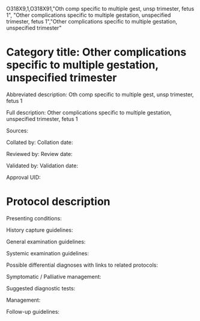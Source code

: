 O318X9,1,O318X91,"Oth comp specific to multiple gest, unsp trimester, fetus 1", "Other complications specific to multiple gestation, unspecified trimester, fetus 1","Other complications specific to multiple gestation, unspecified trimester"
# Category title: Other complications specific to multiple gestation, unspecified trimester

Abbreviated description: Oth comp specific to multiple gest, unsp trimester, fetus 1

Full description: Other complications specific to multiple gestation, unspecified trimester, fetus 1

Sources:

Collated by:
Collation date:

Reviewed by:
Review date:

Validated by:
Validation date:

Approval UID:

# Protocol description

Presenting conditions:

History capture guidelines:

General examination guidelines:

Systemic examination guidelines:

Possible differential diagnoses with links to related protocols:

Symptomatic / Palliative management:

Suggested diagnostic tests:

Management:

Follow-up guidelines:
